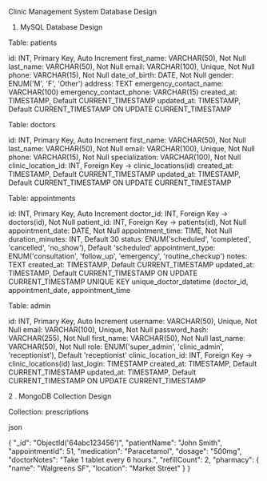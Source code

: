 Clinic Management System Database Design

1. MySQL Database Design

Table: patients

id: INT, Primary Key, Auto Increment
first_name: VARCHAR(50), Not Null
last_name: VARCHAR(50), Not Null
email: VARCHAR(100), Unique, Not Null
phone: VARCHAR(15), Not Null
date_of_birth: DATE, Not Null
gender: ENUM('M', 'F', 'Other')
address: TEXT
emergency_contact_name: VARCHAR(100)
emergency_contact_phone: VARCHAR(15)
created_at: TIMESTAMP, Default CURRENT_TIMESTAMP
updated_at: TIMESTAMP, Default CURRENT_TIMESTAMP ON UPDATE CURRENT_TIMESTAMP

Table: doctors

id: INT, Primary Key, Auto Increment
first_name: VARCHAR(50), Not Null
last_name: VARCHAR(50), Not Null
email: VARCHAR(100), Unique, Not Null
phone: VARCHAR(15), Not Null
specialization: VARCHAR(100), Not Null
clinic_location_id: INT, Foreign Key → clinic_locations(id)
created_at: TIMESTAMP, Default CURRENT_TIMESTAMP
updated_at: TIMESTAMP, Default CURRENT_TIMESTAMP ON UPDATE CURRENT_TIMESTAMP

Table: appointments

id: INT, Primary Key, Auto Increment
doctor_id: INT, Foreign Key → doctors(id), Not Null
patient_id: INT, Foreign Key → patients(id), Not Null
appointment_date: DATE, Not Null
appointment_time: TIME, Not Null
duration_minutes: INT, Default 30
status: ENUM('scheduled', 'completed', 'cancelled', 'no_show'), Default 'scheduled'
appointment_type: ENUM('consultation', 'follow_up', 'emergency', 'routine_checkup')
notes: TEXT
created_at: TIMESTAMP, Default CURRENT_TIMESTAMP
updated_at: TIMESTAMP, Default CURRENT_TIMESTAMP ON UPDATE CURRENT_TIMESTAMP
UNIQUE KEY unique_doctor_datetime (doctor_id, appointment_date, appointment_time

Table: admin

id: INT, Primary Key, Auto Increment
username: VARCHAR(50), Unique, Not Null
email: VARCHAR(100), Unique, Not Null
password_hash: VARCHAR(255), Not Null
first_name: VARCHAR(50), Not Null
last_name: VARCHAR(50), Not Null
role: ENUM('super_admin', 'clinic_admin', 'receptionist'), Default 'receptionist'
clinic_location_id: INT, Foreign Key → clinic_locations(id)
last_login: TIMESTAMP
created_at: TIMESTAMP, Default CURRENT_TIMESTAMP
updated_at: TIMESTAMP, Default CURRENT_TIMESTAMP ON UPDATE CURRENT_TIMESTAMP

2 . MongoDB Collection Design

Collection: prescriptions

json

{
  "_id": "ObjectId('64abc123456')",
  "patientName": "John Smith",
  "appointmentId": 51,
  "medication": "Paracetamol",
  "dosage": "500mg",
  "doctorNotes": "Take 1 tablet every 6 hours.",
  "refillCount": 2,
  "pharmacy": {
    "name": "Walgreens SF",
    "location": "Market Street"
  }
}

